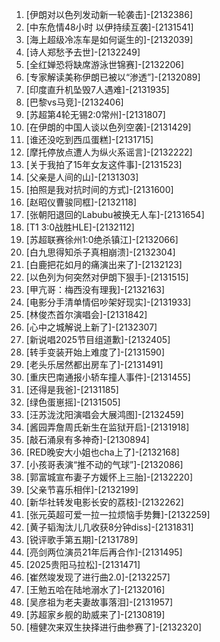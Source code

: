 
1. [伊朗对以色列发动新一轮袭击]-[2132386]
1. [中东危情48小时 以伊持续互袭]-[2131541]
1. [海上超级冷冻车是如何诞生的]-[2132039]
1. [诗人郑愁予去世]-[2132249]
1. [全红婵恐将缺席游泳世锦赛]-[2132206]
1. [专家解读美称伊朗已被以“渗透”]-[2132089]
1. [印度直升机坠毁7人遇难]-[2131935]
1. [巴黎vs马竞]-[2132406]
1. [苏超第4轮无锡2:0常州]-[2131807]
1. [在伊朗的中国人谈以色列空袭]-[2131429]
1. [谁还没吃到西瓜蛋糕]-[2131715]
1. [摩托停放点遭人为纵火系谣言]-[2132222]
1. [关于我拍了15年女友这件事]-[2131523]
1. [父亲是人间的山]-[2131303]
1. [拍照是我对抗时间的方式]-[2131600]
1. [赵昭仪曹骏同框]-[2132118]
1. [张朝阳退回的Labubu被换无人车]-[2131654]
1. [T1 3:0战胜HLE]-[2132112]
1. [苏超联赛徐州1:0绝杀镇江]-[2132066]
1. [白九思得知杀子真相崩溃]-[2132304]
1. [白鹿把花如月的痛演出来了]-[2132123]
1. [以色列为何突然对伊朗下狠手]-[2131515]
1. [甲亢哥：梅西没有理我]-[2132163]
1. [电影分手清单情侣吵架好现实]-[2131933]
1. [林俊杰首尔演唱会]-[2131842]
1. [心中之城解说上新了]-[2132307]
1. [新说唱2025节目组道歉]-[2132405]
1. [转手变装开始上难度了]-[2131590]
1. [老头乐居然都出房车了]-[2131491]
1. [重庆巴南通报小轿车撞人事件]-[2131455]
1. [还得是我爸]-[2131185]
1. [绿色蛋崽摇]-[2131505]
1. [汪苏泷沈阳演唱会大展鸿图]-[2132459]
1. [酱园弄詹周氏新生在监狱开启]-[2131918]
1. [敲石涌泉有多神奇]-[2130894]
1. [RED晚安大小姐也cha上了]-[2132168]
1. [小孩哥表演“推不动的气球”]-[2132086]
1. [郭富城宣布妻子方媛怀上三胎]-[2132220]
1. [父亲节喜乐相伴]-[2132199]
1. [新华社转发电影长安的荔枝]-[2132262]
1. [张元英超可爱一拉一拉烦恼手势舞]-[2132259]
1. [黄子韬淘汰儿几收获8分钟diss]-[2131831]
1. [锐评歌手第五期]-[2131789]
1. [亮剑两位演员21年后再合作]-[2131495]
1. [2025贵阳马拉松]-[2131471]
1. [崔然竣发现了进行曲2.0]-[2132257]
1. [王勉五哈在陆地溺水了]-[2132016]
1. [吴彦祖为老夫妻故事落泪]-[2131957]
1. [苏超家乡舰的助威来了]-[2130819]
1. [檀健次来双生抉择进行曲参赛了]-[2132320]